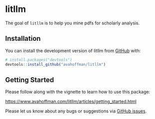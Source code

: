 # litllm

<!-- badges: start -->
<!-- badges: end -->

The goal of `litllm` is to help you mine pdfs for scholarly analysis.

## Installation

You can install the development version of litllm from
[GitHub](https://github.com/) with:

``` r
# install.packages("devtools")
devtools::install_github("avahoffman/litllm")
```

## Getting Started

Please follow along with the vignette to learn how to use this package:

<https://www.avahoffman.com/litllm/articles/getting_started.html>

Please let us know about any bugs or suggestions via [GitHub
issues](https://github.com/avahoffman/litllm/issues).
